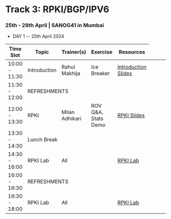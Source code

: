 # Track 3: RPKI/BGP/IPV6
### 25th - 28th April | SANOG41 in Mumbai

-  DAY 1 -- 25th April 2024

| Time Slot                                                    | Topic        | Trainer(s)     | Exercise            | Resources                |
|--------------------------------------------------------------|--------------|----------------|---------------------|--------------------------|
| 10:00 - 11:30                                                | Introduction | Rahul Makhija  | Ice Breaker         | [Introduction Slides ](https://docs.google.com/presentation/d/1hM2_FRoqThh0TZhZRU0UhhZtbKcxvdjR0lCwaJu5Kmg/edit?usp=sharing) |
| 11:30 - 12:00                <td colspan=4>REFRESHMENTS</td> 
| 12:00 - 13:30                                                | RPKI         | Milan Adhikari | ROV Q&A, Stats Demo | [RPKI Slides](https://docs.google.com/presentation/d/1m35-yb7P50cdyn1eD2016QApkeT4SIf4/edit?usp=drive_link&ouid=106468105885295590074&rtpof=true&sd=true)          |
| 13:30 - 14:30 <td colspan=4> Lunch Break </td>                           
| 14:30 - 16:00                                                | RPKI Lab     | All            |                     | [RPKI Lab](https://academy.apnic.net/virtual-labs?labId=56323)
| 16:00 - 16:30                <td colspan=4>REFRESHMENTS</td>                                
| 16:30 - 18:00                                                | RPKI Lab     | All            |                     | [RPKI Lab](https://academy.apnic.net/virtual-labs?labId=56323)
